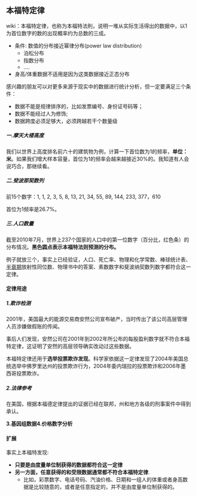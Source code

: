 ## 本福特定律

wiki：本福特定律，也称为本福特法則，说明一堆从实际生活得出的数据中，以1为首位数字的数的出现概率约为总数的三成。

- 条件: 数值的分布接近幂律分布(power law distribution)
    - 泊松分布
    - 指数分布
    - ....
- 身高/体重数据不适用是因为这类数据接近正态分布

感兴趣的朋友可以对更多来源于现实中的数据进行统计分析，但一定要满足三个条件：

- 数据不能是规律排序的，比如发票编号、身份证号码等；
- 数据不能经过人为修饰;
- 数据跨度必须足够大，必须跨越若干个数量级

##### 一.摩天大楼高度

我们以世界上高度排名前六十的建筑物为例，计算一下首位数为1的频率，**单位：米**。如果我们增大样本容量，首位为1的频率会越来越接近30%的。我知道有人会说巧合，那继续看。

##### 二.斐波那契数列

前15个数字：1, 1, 2, 3, 5, 8, 13, 21, 34, 55, 89, 144, 233, 377，610

首位为1频率是26.7%。

##### 三.人口数量

截至2010年7月，世界上237个国家的人口中的第一位数字（百分比，红色条）的分布情况。**黑色圆点表示本福特法则预测的分布。**

例子就放三个，事实上已经验证，人口、死亡率、物理和化学常数、棒球统计表、[半衰期](https://www.zhihu.com/search?q=半衰期&search_source=Entity&hybrid_search_source=Entity&hybrid_search_extra={"sourceType"%3A"answer"%2C"sourceId"%3A320134762})放射性同位数、物理书中的答案、素数数字和斐波纳契数列数字都符合这一定律。

#### 定律用途

##### 1.欺诈检测

2001年，美国最大的能源交易商安然公司宣布破产，当时传出了该公司高层管理人员涉嫌做假账的传闻。

事后人们发现，安然公司在2001年到2002年所公布的每股盈利数字就不符合本福特定律，这证明了安然的高层领导确实改动过这些数据。

本福特定律还用于**选举投票欺诈发现**。科学家依据这一定律发现了2004年美国总统选举中佛罗里达州的投票欺诈行为，2004年委内瑞拉的投票欺诈和2006年墨西哥投票欺诈。

##### 2.法律参考

在美国，根据本福德定律提出的证据已经在联邦，州和地方各级的刑事案件中得到承认。

**3.基因组数据4.价格数字分析**

#### 扩展

事实上本福特发现:

- **只要是由度量单位制获得的数据都符合这一定律** 
- **另一方面，任意获得的和受限数据通常都不符合本福特定律**. 
    - 比如，彩票数字、电话号码、汽油价格、日期和一组人的体重或者身高数据是比较随意的，或者是任意指定的，并不是由度量单位制获得的。